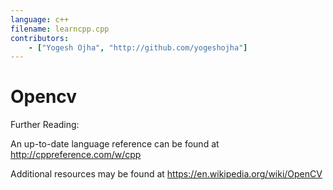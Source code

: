 ```yaml
---
language: c++
filename: learncpp.cpp
contributors:
    - ["Yogesh Ojha", "http://github.com/yogeshojha"]
---
```

# Opencv

Further Reading:

An up-to-date language reference can be found at
<http://cppreference.com/w/cpp>

Additional resources may be found at 
<https://en.wikipedia.org/wiki/OpenCV>
